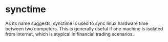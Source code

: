 synctime
========

As its name suggests, synctime is used to sync linux hardware time between two computers. This is generally useful if one machine is isolated from internet, which is stypical in financial trading scenarios. 
